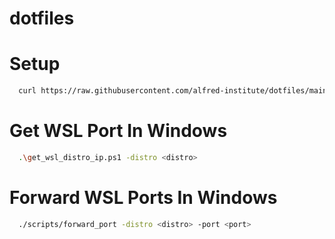 # dotfiles

# Setup

```bash
  curl https://raw.githubusercontent.com/alfred-institute/dotfiles/main/setup | /bin/bash
```

# Get WSL Port In Windows
```bash
  .\get_wsl_distro_ip.ps1 -distro <distro>
```

# Forward WSL Ports In Windows

```bash
  ./scripts/forward_port -distro <distro> -port <port>
 ```

